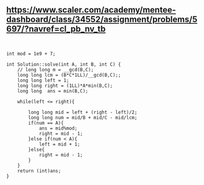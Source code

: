 ##  https://www.scaler.com/academy/mentee-dashboard/class/34552/assignment/problems/5697/?navref=cl_pb_nv_tb


```


int mod = 1e9 + 7;

int Solution::solve(int A, int B, int C) {
    // long long m = __gcd(B,C);
    long long lcm = (B*C*1LL)/__gcd(B,C);;
    long long left = 1;
    long long right = (1LL)*A*min(B,C);
    long long  ans = min(B,C);

    while(left <= right){

        long long mid = left + (right - left)/2;
        long long num = mid/B + mid/C - mid/lcm;
        if(num == A){
            ans = mid%mod;
            right = mid - 1;
        }else if(num < A){
            left = mid + 1;
        }else{
            right = mid - 1;
        }
    }
    return (int)ans;
}



```
